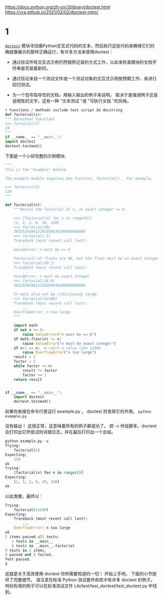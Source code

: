

https://docs.python.org/zh-cn/3/library/doctest.html
https://vra.github.io/2021/02/02/doctest-intro/

# 1 

[`doctest`](https://docs.python.org/zh-cn/3/library/doctest.html#module-doctest "doctest: Test pieces of code within docstrings.") 模块寻找像Python交互式代码的文本，然后执行这些代码来确保它们的确就像展示的那样正确运行，有许多方法来使用doctest：

- 通过验证所有交互式示例仍然按照记录的方式工作，以此来检查模块的文档字符串是否是最新的。
    
- 通过验证来自一个测试文件或一个测试对象的交互式示例按预期工作，来进行回归测试。
    
- 为一个包写指导性的文档，用输入输出的例子来说明。 取决于是强调例子还是说明性的文字，这有一种 "文本测试 "或 "可执行文档 "的风格。

```python
• Functions / methods include test script in docstring
def factorial(x):
""" Berechnet Fakultaet
>>> factorial(5)
24
"""
if __name__ == "__main__":
import doctest
doctest.testmod()

```

下面是一个小却完整的示例模块:
```python
"""
This is the "example" module.

The example module supplies one function, factorial().  For example,

>>> factorial(5)
120
"""

def factorial(n):
    """Return the factorial of n, an exact integer >= 0.

    >>> [factorial(n) for n in range(6)]
    [1, 1, 2, 6, 24, 120]
    >>> factorial(30)
    265252859812191058636308480000000
    >>> factorial(-1)
    Traceback (most recent call last):
        ...
    ValueError: n must be >= 0

    Factorials of floats are OK, but the float must be an exact integer:
    >>> factorial(30.1)
    Traceback (most recent call last):
        ...
    ValueError: n must be exact integer
    >>> factorial(30.0)
    265252859812191058636308480000000

    It must also not be ridiculously large:
    >>> factorial(1e100)
    Traceback (most recent call last):
        ...
    OverflowError: n too large
    """

    import math
    if not n >= 0:
        raise ValueError("n must be >= 0")
    if math.floor(n) != n:
        raise ValueError("n must be exact integer")
    if n+1 == n:  # catch a value like 1e300
        raise OverflowError("n too large")
    result = 1
    factor = 2
    while factor <= n:
        result *= factor
        factor += 1
    return result


if __name__ == "__main__":
    import doctest
    doctest.testmod()

```


如果你直接在命令行里运行 example.py ， doctest 将发挥它的作用。
`python example.py`


没有输出！ 这很正常，这意味着所有的例子都成功了。 把 -v 传给脚本，doctest 会打印出它所尝试的详细日志，并在最后打印出一个总结。
```python
python example.py -v
Trying:
    factorial(5)
Expecting:
    120
ok
Trying:
    [factorial(n) for n in range(6)]
Expecting:
    [1, 1, 2, 6, 24, 120]
ok
```

以此类推，最终以：
```python
Trying:
    factorial(1e100)
Expecting:
    Traceback (most recent call last):
        ...
    OverflowError: n too large
ok
2 items passed all tests:
   1 tests in __main__
   8 tests in __main__.factorial
9 tests in 2 items.
9 passed and 0 failed.
Test passed.
$
```

这就是关于高效使用 doctest 你所需要知道的一切！ 开始上手吧。 下面的小节提供了完整细节。 请注意在标准 Python 测试套件和库中有许多 doctest 的例子。 特别有用的例子可以在标准测试文件 Lib/test/test_doctest/test_doctest.py 中找到。